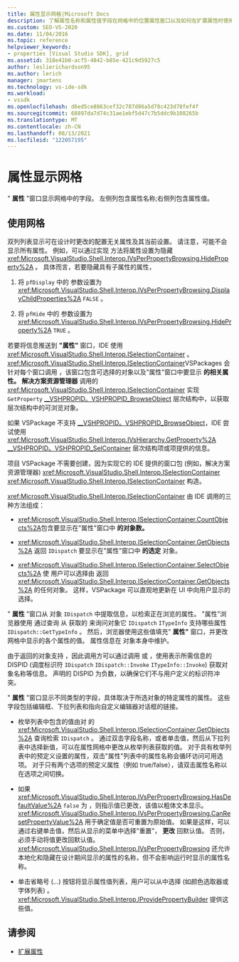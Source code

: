 ```yaml
---
title: 属性显示网格|Microsoft Docs
description: 了解属性名称和属性值字段在网格中的位置属性窗口以及如何在扩展属性时使用网格。
ms.custom: SEO-VS-2020
ms.date: 11/04/2016
ms.topic: reference
helpviewer_keywords:
- properties [Visual Studio SDK], grid
ms.assetid: 318e41b0-acf5-4842-b85e-421c9d5927c5
author: leslierichardson95
ms.author: lerich
manager: jmartens
ms.technology: vs-ide-sdk
ms.workload:
- vssdk
ms.openlocfilehash: d6ed5ce8863cef32c787d86a5d78c423d78fef4f
ms.sourcegitcommit: 68897da7d74c31ae1ebf5d47c7b5ddc9b108265b
ms.translationtype: MT
ms.contentlocale: zh-CN
ms.lasthandoff: 08/13/2021
ms.locfileid: "122057195"
---
```

# <a name="properties-display-grid"></a>属性显示网格

" **属性** "窗口显示网格中的字段。 左侧列包含属性名称;右侧列包含属性值。

## <a name="work-with-the-grid"></a>使用网格

双列列表显示可在设计时更改的配置无关属性及其当前设置。 请注意，可能不会显示所有属性。 例如，可以通过实现 方法将属性设置为隐藏 <xref:Microsoft.VisualStudio.Shell.Interop.IVsPerPropertyBrowsing.HideProperty%2A> 。 具体而言，若要隐藏具有子属性的属性，

1. 将 `pfDisplay` 中的 参数设置为 <xref:Microsoft.VisualStudio.Shell.Interop.IVsPerPropertyBrowsing.DisplayChildProperties%2A> `FALSE` 。

2. 将 `pfHide` 中的 参数设置为 <xref:Microsoft.VisualStudio.Shell.Interop.IVsPerPropertyBrowsing.HideProperty%2A> `TRUE` 。

若要将信息推送到 **"属性"** 窗口，IDE 使用 <xref:Microsoft.VisualStudio.Shell.Interop.ISelectionContainer> 。 <xref:Microsoft.VisualStudio.Shell.Interop.ISelectionContainer>VSPackages 会针对每个窗口调用 ，该窗口包含可选择的对象以及"属性"窗口中要显示 **的相关属性。** **解决方案资源管理器** 调用的 <xref:Microsoft.VisualStudio.Shell.Interop.ISelectionContainer> 实现 `GetProperty` [__VSHPROPID。VSHPROPID_BrowseObject](<xref:Microsoft.VisualStudio.Shell.Interop.__VSHPROPID.VSHPROPID_BrowseObject>) 层次结构中，以获取层次结构中的可浏览对象。

如果 VSPackage 不支持 [__VSHPROPID。VSHPROPID_BrowseObject](<xref:Microsoft.VisualStudio.Shell.Interop.__VSHPROPID.VSHPROPID_BrowseObject>)，IDE 尝试使用 <xref:Microsoft.VisualStudio.Shell.Interop.IVsHierarchy.GetProperty%2A> [__VSHPROPID。VSHPROPID_SelContainer](<xref:Microsoft.VisualStudio.Shell.Interop.__VSHPROPID.VSHPROPID_SelContainer>) 层次结构项或项提供的信息。

项目 VSPackage 不需要创建，因为实现它的 IDE 提供的窗口包 (例如，解决方案资源管理器) <xref:Microsoft.VisualStudio.Shell.Interop.ISelectionContainer>  <xref:Microsoft.VisualStudio.Shell.Interop.ISelectionContainer> 构造。

<xref:Microsoft.VisualStudio.Shell.Interop.ISelectionContainer> 由 IDE 调用的三种方法组成：

- <xref:Microsoft.VisualStudio.Shell.Interop.ISelectionContainer.CountObjects%2A>包含要显示在"属性"窗口中 **的对象数。**

- <xref:Microsoft.VisualStudio.Shell.Interop.ISelectionContainer.GetObjects%2A> 返回 `IDispatch` 要显示在"属性"窗口中 **的选定** 对象。

- <xref:Microsoft.VisualStudio.Shell.Interop.ISelectionContainer.SelectObjects%2A> 使 用户可以选择由 返回 <xref:Microsoft.VisualStudio.Shell.Interop.ISelectionContainer.GetObjects%2A> 的任何对象。 这样，VSPackage 可以直观地更新在 UI 中向用户显示的选择。

" **属性** "窗口从 对象 `IDispatch` 中提取信息，以检索正在浏览的属性。 "属性"浏览器使用 通过查询 从 获取的 来询问对象它 `IDispatch` `ITypeInfo` 支持哪些属性 `IDispatch::GetTypeInfo` 。 然后，浏览器使用这些值填充" **属性"** 窗口，并更改网格中显示的各个属性的值。 属性信息在 对象本身中维护。

由于返回的对象支持 ，因此调用方可以通过调用 或 ，使用表示所需信息的 DISPID (调度标识符 `IDispatch` `IDispatch::Invoke` `ITypeInfo::Invoke`) 获取对象名称等信息。 声明的 DISPID 为负数，以确保它们不与用户定义的标识符冲突。

" **属性** "窗口显示不同类型的字段，具体取决于所选对象的特定属性的属性。 这些字段包括编辑框、下拉列表和指向自定义编辑器对话框的链接。

- 枚举列表中包含的值由对 的 <xref:Microsoft.VisualStudio.Shell.Interop.ISelectionContainer.GetObjects%2A> 查询检索 `IDispatch` 。 通过双击字段名称，或者单击值，然后从下拉列表中选择新值，可以在属性网格中更改从枚举列表获取的值。 对于具有枚举列表中的预定义设置的属性，双击"属性"列表中的属性名称会循环访问可用选项。 对于只有两个选项的预定义属性（例如 true/false），请双击属性名称以在选项之间切换。

- 如果 <xref:Microsoft.VisualStudio.Shell.Interop.IVsPerPropertyBrowsing.HasDefaultValue%2A> `false` 为 ，则指示值已更改，该值以粗体文本显示。 <xref:Microsoft.VisualStudio.Shell.Interop.IVsPerPropertyBrowsing.CanResetPropertyValue%2A> 用于确定值是否可重置为原始值。 如果是这样，可以通过右键单击值，然后从显示的菜单中选择"重置"， **更改** 回默认值。 否则，必须手动将值更改回默认值。 <xref:Microsoft.VisualStudio.Shell.Interop.IVsPerPropertyBrowsing> 还允许本地化和隐藏在设计期间显示的属性的名称，但不会影响运行时显示的属性名称。

- 单击省略号 (...) 按钮将显示属性值列表，用户可以从中选择 (如颜色选取器或字体列表) 。 <xref:Microsoft.VisualStudio.Shell.Interop.IProvidePropertyBuilder> 提供这些值。

## <a name="see-also"></a>请参阅

- [扩展属性](../../extensibility/internals/extending-properties.md)
